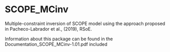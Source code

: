 # SCOPE_MCinv
Multiple-constraint inversion of SCOPE model using the approach proposed in Pacheco-Labrador et al., (2019), RSoE.

Information about this package can be found in the Documentation_SCOPE_MCinv-1.01.pdf included
